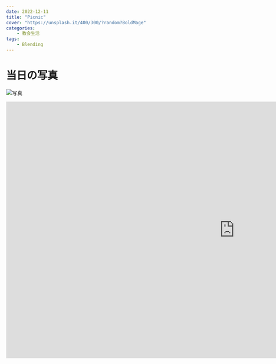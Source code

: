 ```yaml
---
date: 2022-12-11
title: "Picnic"
cover: "https://unsplash.it/400/300/?random?BoldMage"
categories: 
    - 教会生活
tags:
    - Blending
---
```


# 当日の写真
![写真](https://lh3.googleusercontent.com/pw/AL9nZEWhirKZ7Eeoi8-wOSgRXIHxC5gCJHntz6h1XpomWNJUVnIz2YL1g56lybgFd0KkZTdvJhyb__4rVomU1GrxE0bCMQ14tnlcWRP6_X7P2E2xKh_nmw_nAT1-uSHUztMjza7E9Z_kMzL_mzhMZBWU4F2GGg=w1292-h970-no?authuser=2)




<iframe width="1237" height="696" src="https://www.youtube.com/embed/2YduhsMBcOs" title="YouTube video player" frameborder="0" allow="accelerometer; autoplay; clipboard-write; encrypted-media; gyroscope; picture-in-picture" allowfullscreen></iframe>